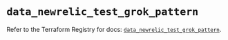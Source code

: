 # `data_newrelic_test_grok_pattern`

Refer to the Terraform Registry for docs: [`data_newrelic_test_grok_pattern`](https://registry.terraform.io/providers/newrelic/newrelic/3.42.1/docs/data-sources/test_grok_pattern).
